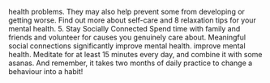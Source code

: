 health problems. They may also help prevent some from developing or getting worse.
Find out more about self-care and 8 relaxation tips for your mental health.
5. Stay Socially Connected
Spend time with family and friends and volunteer for 
causes you genuinely care about. Meaningful social 
connections significantly improve mental health.
improve mental health. Meditate for at least 15 
minutes every day, and combine it with some 
asanas. And remember, it takes two months of 
daily practice to change a behaviour into a habit!